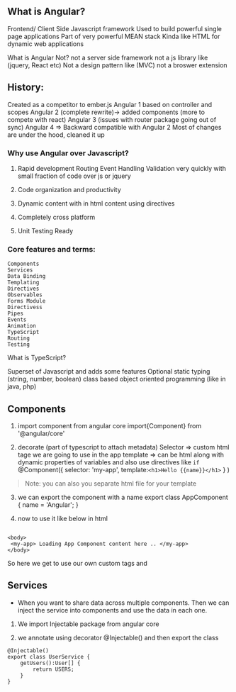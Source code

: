 ## What is Angular?
Frontend/ Client Side Javascript framework
Used to build powerful single page applications
Part of very powerful MEAN stack
Kinda like HTML for dynamic web applications

What is Angular Not?
not a server side framework
not a js library like (jquery, React etc)
Not a design pattern like (MVC)
not a broswer extension

## History:

Created as a competitor to ember.js
Angular 1 based on controller and scopes
Angular 2 (complete rewrite)-> added components (more to compete with react)
Angular 3 (issues with router package going out of sync)
Angular 4 => Backward compatible with Angular 2
Most of changes are under the hood, cleaned it up 


### Why use Angular over Javascript?

1) Rapid development 
Routing
Event Handling
Validation 
very quickly with small fraction of code over js or jquery

2) Code organization and productivity
3) Dynamic content with in html content using directives
4) Completely cross platform 
5) Unit Testing Ready

### Core features and terms:
```
Components
Services
Data Binding
Templating
Directives
Observables
Forms Module
Directivess
Pipes
Events
Animation
TypeScript
Routing
Testing
```

What is TypeScript?

Superset of Javascript and adds some features
Optional static typing (string, number, boolean)
class based object oriented programming (like in java, php)


## Components
1. import component from angular core
import{Component} from '@angular/core'

2. decorate (part of typescript to attach metadata) 
Selector => custom html tage we are going to use in the app
template => can be html along with dynamic properties of variables and also use directives like `if`
@Component({
	selector: 'my-app', 
	template:`<h1>Hello {{name}}</h1>` }
)
>Note: you can also you separate html file for your template
3. we can export the component with a name
export class AppComponent {
	name = 'Angular';
}

4. now to use it like below in html
```

<body>
 <my-app> Loading App Component content here .. </my-app>
</body>

```

So here we get to use our own custom tags and 

## Services

* When you want to share data across multiple components. 
Then we can inject the service into components and use the data in each one.

1. We import Injectable package from angular core

2. we annotate using decorator @Injectable()
and then export the class

```
@Injectable()
export class UserService {
	getUsers():User[] {
		return USERS;
	}
}

```









